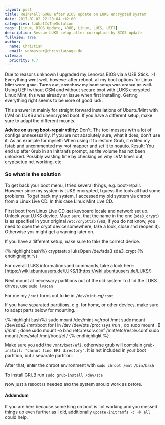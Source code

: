 ```yaml
---
layout: post
title: Reinstall GRUB after BIOS update on LUKS encrypted system
date: 2017-07-02 22:28:04 +02:00
categories: SoWhatIsTheSolution
tags: [Linux, BIOS Update, GRUB, Linux, LUKS, UEFI]
description: Rescue LUKS setup after corruption by BIOS update
fullview: true
author:
  name: Christian
  email: webmaster@christiansaga.de
sitemap:
  priority: 0.7
---
```


Due to reasons unknown I upgraded my Lenovos BIOS via a USB Stick. :-) Everything went well, however after reboot, all my boot options for Linux Mint were gone.
Turns out, somehow my boot setup was erased as well.
Using UEFI without CSM and without secure boot with LUKS encrypted Linux Mint, this was already an issue when first installing. Getting everything right seems to be more of good luck.

This answer ist mainly for straight forward installations of Ubuntu/Mint with LVM on LUKS and unencrypted boot. If you have a different setup, make sure to adapt the different mounts.

**Advice on using boot-repair utility:** Don't. The tool messes with a lot of configs unnecessarily. If you are not absolutely sure, what it does, don't use it.
As an example for myself: When using it to restore Grub, it edited my fstab and uncommented my root mapper and set it to noauto.
Result: You end up after Grub in an initramfs prompt, as the volume has not been unlocked. Possibly wasting time by checking on why LVM times out, cryptsetup not working, etc.

### So what is the solution
To get back your boot menu, I tried several things, e.g. boot-repair. However since my system is LUKS encrypted, I guess the tools all had some problems.
To get back my system, I accessed my old system via chroot from a Linux Live CD. In this case Linux Mint Live CD.

First boot from Linux Live CD, get keyboard locale and network set up. Unlock your LUKS device. Make sure, that the name in the end (```sda3_crypt```) is as specified in your original ```/etc/crypttab``` (yes, if you do not know, you need to open the crypt device somewhere, take a look, close and reopen it). Otherwise you might get a warning later on.

If you have a different setup, make sure to take the correct device.

{% highlight bash%}
cryptsetup luksOpen /dev/sda3 sda3_crypt
{% endhighlight %}

For overall LUKS informations and commands, take a look here: [https://wiki.ubuntuusers.de/LUKS/](https://wiki.ubuntuusers.de/LUKS/)

Next mount all necessary partitions out of the old system
To find the LUKS drives, use ```sudo lvscan```

For me my ```/root``` turns out to be in ```/dev/mint-vg/root```

If you have separated partitions, e.g. for home, or other devices, make sure to adapt parts below for mounting.

{% highlight bash%}
sudo mount /dev/mint-vg/root /mnt
sudo mount /dev/sda2 /mnt/boot
for i in /dev /dev/pts /proc /sys /run ; do sudo mount -B $i /mnt$i ; done
sudo mount -o bind /etc/resolv.conf /mnt/etc/resolv.conf
sudo mount /dev/sda1 /mnt/boot/efi/
{% endhighlight %}

Make sure you add the ```/mnt/boot/efi```, otherwise grub will complain ```grub-install: "cannot find EFI directory"```. It is not included in your boot partition, but a separate partition.

After that, enter the chroot environment with ```sudo chroot /mnt /bin/bash```

To install GRUB run ```sudo grub-install /dev/sda```

Now just a reboot is needed and the system should work as before.

#### Addendum
If you are here because something on boot is not working and you messed things up even further as I did, additionally ```update-initramfs -c -k all``` could help.
